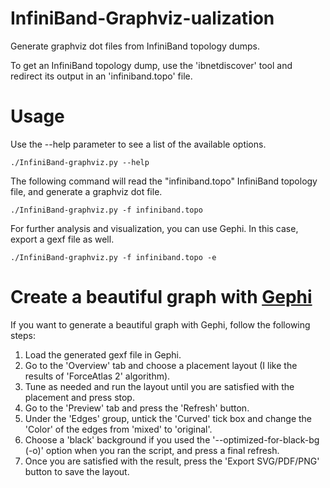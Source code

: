 # InfiniBand-Graphviz-ualization
Generate graphviz dot files from InfiniBand topology dumps.

To get an InfiniBand topology dump, use the 'ibnetdiscover' tool and redirect its output in an 'infiniband.topo' file.


# Usage
Use the --help parameter to see a list of the available options.

`./InfiniBand-graphviz.py --help`


The following command will read the "infiniband.topo" InfiniBand topology file, and generate a graphviz dot file.

`./InfiniBand-graphviz.py -f infiniband.topo`


For further analysis and visualization, you can use Gephi. In this case, export a gexf file as well.

`./InfiniBand-graphviz.py -f infiniband.topo -e`

# Create a beautiful graph with [Gephi](http://gephi.github.io/)
If you want to generate a beautiful graph with Gephi, follow the following steps:
  1. Load the generated gexf file in Gephi.
  2. Go to the 'Overview' tab and choose a placement layout (I like the results of 'ForceAtlas 2' algorithm).
  3. Tune as needed and run the layout until you are satisfied with the placement and press stop.
  4. Go to the 'Preview' tab and press the 'Refresh' button.
  5. Under the 'Edges' group, untick the 'Curved' tick box and change the 'Color' of the edges from 'mixed' to 'original'.
  6. Choose a 'black' background if you used the '--optimized-for-black-bg (-o)' option when you ran the script, and press a final refresh.
  7. Once you are satisfied with the result, press the 'Export SVG/PDF/PNG' button to save the layout.
